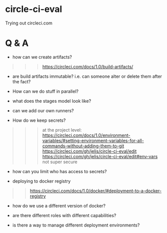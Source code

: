 # circle-ci-eval
Trying out circleci.com

Q & A
=========
- how can we create artifacts?
>>> https://circleci.com/docs/1.0/build-artifacts/

- are build artifacts immutable? i.e. can someone alter or delete them after the fact?

- How can we do stuff in parallel?

- what does the stages model look like?

- can we add our own runners?

- How do we keep secrets?
>>> at the project level: https://circleci.com/docs/1.0/environment-variables/#setting-environment-variables-for-all-commands-without-adding-them-to-git
>> https://circleci.com/gh/jelis/circle-ci-eval/edit
>> https://circleci.com/gh/jelis/circle-ci-eval/edit#env-vars
>> not super secure

- how can you limit who has access to secrets?

- deploying to docker registry
>> https://circleci.com/docs/1.0/docker/#deployment-to-a-docker-registry

- how do we use a different version of docker?

- are there different roles with different capabilities?

- is there a way to manage different deployment environments?

